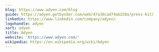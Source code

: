 ```yaml
---
blog: https://www.adyen.com/blog
guide: https://adyen.getbynder.com/web/47a38cad74ab220a/press-kit/
linkedin: https://www.linkedin.com/company/adyen/
logohandle: adyen
sort: adyen
title: Adyen
website: 'https://www.adyen.com/'
wikipedia: https://en.wikipedia.org/wiki/Adyen
---
```

